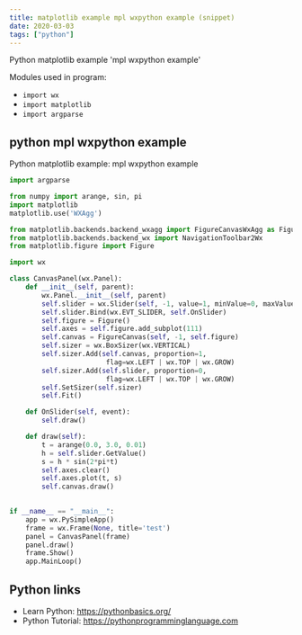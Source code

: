 ```yaml
---
title: matplotlib example mpl wxpython example (snippet)
date: 2020-03-03
tags: ["python"]
---
```

Python matplotlib example 'mpl wxpython example'


Modules used in program: 
* `import wx`
* `import matplotlib`
* `import argparse`

## python mpl wxpython example

Python matplotlib example: mpl wxpython example

```python
import argparse

from numpy import arange, sin, pi
import matplotlib
matplotlib.use('WXAgg')

from matplotlib.backends.backend_wxagg import FigureCanvasWxAgg as FigureCanvas
from matplotlib.backends.backend_wx import NavigationToolbar2Wx
from matplotlib.figure import Figure

import wx

class CanvasPanel(wx.Panel):
    def __init__(self, parent):
        wx.Panel.__init__(self, parent)
        self.slider = wx.Slider(self, -1, value=1, minValue=0, maxValue=11)
        self.slider.Bind(wx.EVT_SLIDER, self.OnSlider)
        self.figure = Figure()
        self.axes = self.figure.add_subplot(111)
        self.canvas = FigureCanvas(self, -1, self.figure)
        self.sizer = wx.BoxSizer(wx.VERTICAL)
        self.sizer.Add(self.canvas, proportion=1, 
                        flag=wx.LEFT | wx.TOP | wx.GROW)
        self.sizer.Add(self.slider, proportion=0, 
                        flag=wx.LEFT | wx.TOP | wx.GROW)
        self.SetSizer(self.sizer)
        self.Fit()

    def OnSlider(self, event):
        self.draw()

    def draw(self):
        t = arange(0.0, 3.0, 0.01)
        h = self.slider.GetValue()
        s = h * sin(2*pi*t)
        self.axes.clear()
        self.axes.plot(t, s)
        self.canvas.draw()
        

if __name__ == "__main__":
    app = wx.PySimpleApp()
    frame = wx.Frame(None, title='test')
    panel = CanvasPanel(frame)
    panel.draw()
    frame.Show()
    app.MainLoop()


```

## Python links

- Learn Python: https://pythonbasics.org/
- Python Tutorial: https://pythonprogramminglanguage.com
